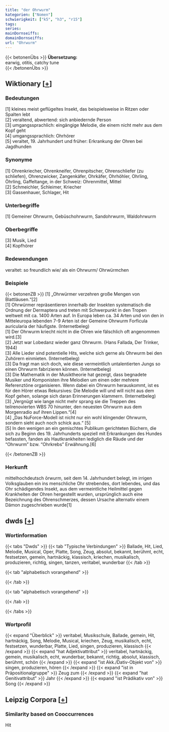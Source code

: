```yaml
---
title: "der Ohrwurm"
kategorien: ["Nomen"]
schwierigkeit: ["k5", "h3", "r15"]
tags:
series:
mainDornseiffs:
domainDornseiffs:
url: "Ohrwurm"
---
```


{{< betonenÜbs >}}
**Übersetzung:**  
earwig, otitis, catchy tune  
{{< /betonenÜbs >}}

## Wiktionary [[+](https://de.wiktionary.org/wiki/Ohrwurm)]

### Bedeutungen
[1] kleines meist geflügeltes Insekt, das beispielsweise in Ritzen oder Spalten lebt  
[2] veraltend, abwertend: sich anbiedernde Person  
[3] umgangssprachlich: eingängige Melodie, die einem nicht mehr aus dem Kopf geht  
[4] umgangssprachlich: Ohrhörer  
[5] veraltet, 19. Jahrhundert und früher: Erkrankung der Ohren bei Jagdhunden  

### Synonyme
[1] Ohrenkriecher, Ohrenkneifer, Ohrenpitscher, Ohrenschliefer (zu schliefen), Ohrenzwicker, Zangenkäfer, Ohrkäfer, Ohrhöhler, Ohrling, Öhrling, Gaffeltange, in der Schweiz: Ohrenmittel, Mittel  
[2] Schmeichler, Schleimer, Kriecher  
[3] Gassenhauer, Schlager, Hit  

### Unterbegriffe
[1] Gemeiner Ohrwurm, Gebüschohrwurm, Sandohrwurm, Waldohrwurm  

### Oberbegriffe
[3] Musik, Lied  
[4] Kopfhörer  

### Redewendungen
veraltet: so freundlich wie/ als ein Ohrwurm/ Ohrwürmchen  

### Beispiele
{{< betonenZB >}}
[1] „Ohrwürmer verzehren große Mengen von Blattläusen.“[2]  
[1] Ohrwürmer repräsentieren innerhalb der Insekten systematisch die Ordnung der Dermaptera und treten mit Schwerpunkt in den Tropen weltweit mit ca. 1400 Arten auf. In Europa leben ca. 34 Arten und von den in Mitteleuropa lebenden 7-9 Arten ist der Gemeine Ohrwurm Forficula auricularia der häufigste. (Internetbeleg)  
[1] Der Ohrwurm kriecht nicht in die Ohren wie fälschlich oft angenommen wird.[3]  
[2] Jetzt war Lobedanz wieder ganz Ohrwurm. (Hans Fallada, Der Trinker, 1944)  
[3] Alle Lieder sind potentielle Hits, welche sich gerne als Ohrwurm bei den Zuhörern einmieten. (Internetbeleg)  
[3] Da fragt man sich doch, wie diese vermeintlich untalentierten Jungs so einen Ohrwurm fabrizieren können. (Internetbeleg)  
[3] Die Mathematik in der Musiktheorie hat gezeigt, dass begnadete Musiker und Komponisten ihre Melodien um einen oder mehrere Referenztöne organisieren. Wenn dabei ein Ohrwurm herauskommt, ist es für den Hörer etwas Rekursives: Die Melodie will und will nicht aus dem Kopf gehen, solange sich daran Erinnerungen klammern. (Internetbeleg)  
[3] „Vergnügt wie lange nicht mehr sprang sie die Treppen des teilrenovierten WBS 70 hinunter, den neuesten Ohrwurm aus dem Morgenradio auf ihren Lippen.“[4]  
[4] „Das NuForce-Modell ist nicht nur ein wohl klingender Ohrwurm, sondern sieht auch noch schick aus.“ [5]  
[5] In den wenigen an ein gemischtes Publikum gerichteten Büchern, die sich zu Beginn  des 19. Jahrhunderts speziell mit Erkrankungen des Hundes befassten, fanden als Hautkrankheiten lediglich die Räude und der “Ohrwurm” bzw. “Ohrkrebs” Erwähnung.[6]  

{{< /betonenZB >}}
### Herkunft
mittelhochdeutsch ōrwurm, seit dem 14. Jahrhundert belegt, im irrigen Volksglauben ein ins menschliche Ohr strebendes, dort lebendes, und das Ohr schädigendes Insekt, aus dem vermeintliche Heilmittel gegen Krankheiten der Ohren hergestellt wurden, ursprünglich auch eine Bezeichnung des Ohrenschmerzes, dessen Ursache alternativ einem Dämon zugeschrieben wurde[1]  



## dwds [[+](https://www.dwds.de/wb/Ohrwurm)]

### Wortinformation
{{< tabs "Dwds" >}}
{{< tab "Typische Verbindungen" >}}
Ballade, Hit, Lied, Melodie, Musical, Oper, Platte, Song, Zeug, absolut, bekannt, berühmt, echt, festsetzen, gemein, hartnäckig, klassisch, kriechen, musikalisch, produzieren, richtig, singen, tanzen, veritabel, wunderbar
{{< /tab >}}

{{< tab "alphabetisch vorangehend" >}}

{{< /tab >}}

{{< tab "alphabetisch vorangehend" >}}

{{< /tab >}}

{{< /tabs >}}

### Wortprofil
{{< expand "Überblick" >}} veritabel, Musikschule, Ballade, gemein, Hit, hartnäckig, Song, Melodie, Musical, kriechen, Zeug, musikalisch, echt, festsetzen, wunderbar, Platte, Lied, singen, produzieren, klassisch {{< /expand >}}
{{< expand "hat Adjektivattribut" >}} veritabel, hartnäckig, gemein, musikalisch, echt, wunderbar, bekannt, richtig, absolut, klassisch, berühmt, schön {{< /expand >}}
{{< expand "ist Akk./Dativ-Objekt von" >}} singen, produzieren, hören {{< /expand >}}
{{< expand "ist in Präpositionalgruppe" >}} Zeug zum {{< /expand >}}
{{< expand "hat Genitivattribut" >}} Jahr {{< /expand >}}
{{< expand "ist Prädikativ von" >}} Song {{< /expand >}}

## Leipzig Corpora [[+](https://corpora.uni-leipzig.de/en/res?word=Ohrwurm&corpusId=deu_newscrawl-public_2018)]


### Similarity based on Cooccurrences
Hit

